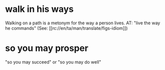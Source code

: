 # walk in his ways

Walking on a path is a metonym for the way a person lives. AT: "live the way he commands" (See: [[rc://en/ta/man/translate/figs-idiom]])

# so you may prosper

"so you may succeed" or "so you may do well"

